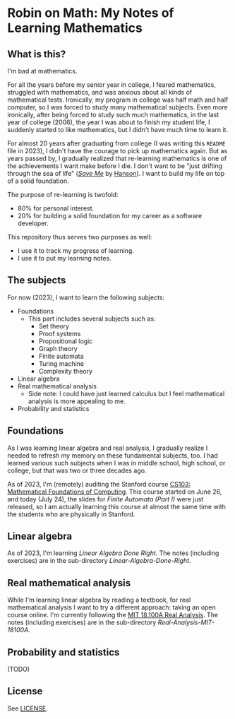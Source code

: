 # Robin on Math: My Notes of Learning Mathematics

## What is this?

I'm bad at mathematics.

For all the years before my senior year in college, I feared mathematics, struggled with mathematics, and was anxious about all kinds of mathematical tests. Ironically, my program in college was half math and half computer, so I was forced to study many mathematical subjects. Even more ironically, after being forced to study such much mathematics, in the last year of college (2006), the year I was about to finish my student life, I suddenly started to like mathematics, but I didn't have much time to learn it.

For almost 20 years after graduating from college (I was writing this `README` file in 2023), I didn't have the courage to pick up mathematics again. But as years passed by, I gradually realized that re-learning mathematics is one of the achievements I want make before I die. I don't want to be "just drifting through the sea of life" ([_Save Me_](https://www.azlyrics.com/lyrics/hanson/saveme.html) by [Hanson](https://hanson.net/home)). I want to build my life on top of a solid foundation.

The purpose of re-learning is twofold:
- 80% for personal interest.
- 20% for building a solid foundation for my career as a software developer.

This repository thus serves two purposes as well:
- I use it to track my progress of learning.
- I use it to put my learning notes.

## The subjects

For now (2023), I want to learn the following subjects:
- Foundations
  - This part includes several subjects such as:
    - Set theory
    - Proof systems
    - Propositional logic
    - Graph theory
    - Finite automata
    - Turing machine
    - Complexity theory
- Linear algebra
- Real mathematical analysis
  - Side note: I could have just learned calculus but I feel mathematical analysis is more appealing to me.
- Probability and statistics

## Foundations

As I was learning linear algebra and real analysis, I gradually realize I needed to refresh my memory on these fundamental subjects, too. I had learned various such subjects when I was in middle school, high school, or college, but that was two or three decades ago.

As of 2023, I'm (remotely) auditing the Stanford course [CS103: Mathematical Foundations of Computing](https://web.stanford.edu/class/cs103/). This course started on June 26, and today (July 24), the slides for _Finite Automata (Part I)_ were just released, so I am actually learning this course at almost the same time with the students who are physically in Stanford.

## Linear algebra

As of 2023, I'm learning _Linear Algebra Done Right_. The notes (including exercises) are in the sub-directory _Linear-Algebra-Done-Right_.

## Real mathematical analysis

While I'm learning linear algebra by reading a textbook, for real mathematical analysis I want to try a different approach: taking an open course online. I'm currently following the [MIT 18.100A Real Analysis](https://ocw.mit.edu/courses/18-100a-real-analysis-fall-2020/). The notes (including exercises) are in the sub-directory _Real-Analysis-MIT-18100A_.

## Probability and statistics

(TODO)

## License

See [LICENSE](./LICENSE).
